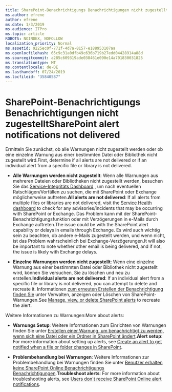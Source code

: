 ```yaml
---
title: SharePoint-Benachrichtigungs Benachrichtigungen nicht zugestellt
ms.author: efrene
author: efrene
ms.date: 1/3/2019
ms.audience: ITPro
ms.topic: article
ROBOTS: NOINDEX, NOFOLLOW
localization_priority: Normal
ms.assetid: 9225ec0f-771f-4d7a-8157-e188953107aa
ms.openlocfilehash: 65c9c31a0dfb49c636b719b27edd04428914a88d
ms.sourcegitcommit: a285c609319ade038461e090e14a701830031825
ms.translationtype: MT
ms.contentlocale: de-DE
ms.lasthandoff: 07/24/2019
ms.locfileid: "35840587"
---
```

# <a name="sharepoint-alert-notifications-not-delivered"></a><span data-ttu-id="f578f-102">SharePoint-Benachrichtigungs Benachrichtigungen nicht zugestellt</span><span class="sxs-lookup"><span data-stu-id="f578f-102">SharePoint alert notifications not delivered</span></span> 

<span data-ttu-id="f578f-103">Ermitteln Sie zunächst, ob alle Warnungen nicht zugestellt werden oder ob eine einzelne Warnung aus einer bestimmten Datei oder Bibliothek nicht zugestellt wird.</span><span class="sxs-lookup"><span data-stu-id="f578f-103">First, determine if all alerts are not delivered or if an individual alert from a specific file or library is not delivered.</span></span>

- <span data-ttu-id="f578f-104">**Alle Warnungen werden nicht zugestellt**: Wenn alle Warnungen aus mehreren Dateien oder Bibliotheken nicht zugestellt werden, besuchen Sie das [Service-Integritäts Dashboard](https://admin.microsoft.com/AdminPortal/Home#/servicehealth) , um nach eventuellen Ratschlägen/Vorfällen zu suchen, die mit SharePoint oder Exchange möglicherweise auftreten.</span><span class="sxs-lookup"><span data-stu-id="f578f-104">**All alerts are not delivered**:  If all alerts from multiple files or libraries are not delivered, visit the [Service Health dashboard](https://admin.microsoft.com/AdminPortal/Home#/servicehealth) to check for any advisories/incidents that may be occurring with SharePoint or Exchange.</span></span> <span data-ttu-id="f578f-105">Das Problem kann mit der SharePoint-Benachrichtigungsfunktion oder mit Verzögerungen in e-Mails durch Exchange auftreten.</span><span class="sxs-lookup"><span data-stu-id="f578f-105">The issue could be with the SharePoint alert capability or delays in emails through Exchange.</span></span> <span data-ttu-id="f578f-106">Es wird auch wichtig sein zu beachten, ob andere e-Mails zugestellt werden, und wenn nicht, ist das Problem wahrscheinlich bei Exchange-Verzögerungen.</span><span class="sxs-lookup"><span data-stu-id="f578f-106">It will also be important to note whether other email is being delivered, and if not, the issue is likely with Exchange delays.</span></span> 

- <span data-ttu-id="f578f-107">**Einzelne Warnungen werden nicht zugestellt**: Wenn eine einzelne Warnung aus einer bestimmten Datei oder Bibliothek nicht zugestellt wird, können Sie versuchen, Sie zu löschen und neu zu erstellen.</span><span class="sxs-lookup"><span data-stu-id="f578f-107">**Individual alerts are not delivered**:  If an individual alert from a specific file or library is not delivered, you can attempt to delete and recreate it.</span></span> <span data-ttu-id="f578f-108">Informationen [zum erneuten Erstellen der Benachrichtigung finden Sie</a> unter Verwalten, anzeigen oder Löschen von SharePoint-Warnungen](https://support.office.com/article/manage-view-or-delete-sharepoint-alerts-99dfb19c-9a90-4a8c-aba1-aa8c8afb0de2#ID0EAADAAA=Online).</span><span class="sxs-lookup"><span data-stu-id="f578f-108">See [Manage, view, or delete SharePoint alerts</a> to recreate the alert](https://support.office.com/article/manage-view-or-delete-sharepoint-alerts-99dfb19c-9a90-4a8c-aba1-aa8c8afb0de2#ID0EAADAAA=Online).</span></span> 
 
<span data-ttu-id="f578f-109">Weitere Informationen zu Warnungen:</span><span class="sxs-lookup"><span data-stu-id="f578f-109">More about alerts:</span></span>

- <span data-ttu-id="f578f-110">**Warnungs Setup**: Weitere Informationen zum Einrichten von Warnungen finden Sie unter [Erstellen einer Warnung, um benachrichtigt zu werden, wenn sich eine Datei oder ein Ordner in SharePoint ändert](https://support.office.com/article/create-an-alert-to-get-notified-when-a-file-or-folder-changes-in-sharepoint-e5a79e7b-a146-46da-a9ef-d65409ba8918).</span><span class="sxs-lookup"><span data-stu-id="f578f-110">**Alert setup**: For more information about setting up alerts, see [Create an alert to get notified when a file or folder changes in SharePoint](https://support.office.com/article/create-an-alert-to-get-notified-when-a-file-or-folder-changes-in-sharepoint-e5a79e7b-a146-46da-a9ef-d65409ba8918).</span></span>

- <span data-ttu-id="f578f-111">**Problembehandlung bei Warnungen**: Weitere Informationen zur Problembehandlung bei Warnungen finden Sie unter [Benutzer erhalten keine SharePoint Online Benachrichtigungs Benachrichtigungen](https://support.office.com/article/users-don-t-receive-sharepoint-online-alert-notifications-14fc22dd-e873-482c-844d-f67ad41313f1).</span><span class="sxs-lookup"><span data-stu-id="f578f-111">**Troubleshoot alerts**:  For more information about troubleshooting alerts, see [Users don't receive SharePoint Online alert notifications](https://support.office.com/article/users-don-t-receive-sharepoint-online-alert-notifications-14fc22dd-e873-482c-844d-f67ad41313f1).</span></span>



